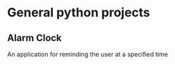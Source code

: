 # General python projects

## Alarm Clock
An application for reminding the user at a specified time
